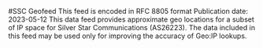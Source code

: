 #SSC Geofeed
This feed is encoded in RFC 8805 format
Publication date: 2023-05-12
This data feed provides approximate geo locations for a subset of IP space for Silver Star Communications (AS26223).
The data included in this feed may be used only for improving the accuracy of Geo:IP lookups.
